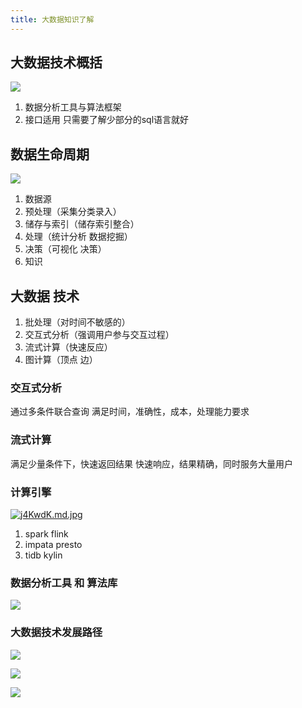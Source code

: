 ```yaml
---
title: 大数据知识了解
---
```




## 大数据技术概括

[![](https://s1.ax1x.com/2022/07/15/j4K0IO.md.jpg)](https://imgtu.com/i/j4K0IO)

1. 数据分析工具与算法框架
2. 接口适用 只需要了解少部分的sql语言就好

## 数据生命周期
[![](https://s1.ax1x.com/2022/07/15/j4KdZ6.md.jpg)](https://imgtu.com/i/j4KdZ6)

1. 数据源
2. 预处理（采集分类录入）
3. 储存与索引（储存索引整合）
4. 处理（统计分析 数据挖掘）
5. 决策（可视化 决策）
6. 知识

## 大数据 技术
1. 批处理（对时间不敏感的）
2. 交互式分析（强调用户参与交互过程）
3. 流式计算（快速反应）
4. 图计算（顶点 边）
### 交互式分析
通过多条件联合查询
 满足时间，准确性，成本，处理能力要求
### 流式计算
满足少量条件下，快速返回结果
 快速响应，结果精确，同时服务大量用户
### 计算引擎

[![j4KwdK.md.jpg](https://s1.ax1x.com/2022/07/15/j4KwdK.md.jpg)](https://imgtu.com/i/j4KwdK)

1. spark flink
2. impata presto
3. tidb kylin

### 数据分析工具 和 算法库

[![](https://s1.ax1x.com/2022/07/15/j4KUqx.md.jpg)](https://imgtu.com/i/j4KUqx)

### 大数据技术发展路径

[![](https://s1.ax1x.com/2022/07/15/j4KDiD.md.jpg)](https://imgtu.com/i/j4KDiD)

[![](https://s1.ax1x.com/2022/07/15/j4KNs1.md.jpg)](https://imgtu.com/i/j4KNs1)

[![](https://s1.ax1x.com/2022/07/15/j4KcQA.md.jpg)](https://imgtu.com/i/j4KcQA)
